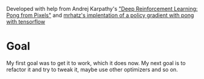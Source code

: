 Developed with help from Andrej Karpathy's ["Deep Reinforcement Learning: Pong from Pixels"](http://karpathy.github.io/2016/05/31/rl/) and [mrhatz's implentation of a policy gradient with pong with tensorflow](https://github.com/mrahtz/tensorflow-rl-pong)

# Goal
My first goal was to get it to work, which it does now.
My next goal is to refactor it and try to tweak it, maybe use other optimizers and so on.
